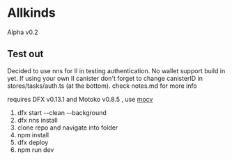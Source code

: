 # Allkinds

Alpha v0.2

## Test out

Decided to use nns for II in testing authentication. No wallet support build in yet.
If using your own II canister don't forget to change canisterID in stores/tasks/auth.ts (at the bottom).
check notes.md for more info

requires DFX v0.13.1 and Motoko v0.8.5 , use [mocv](https://forum.dfinity.org/t/moc-version-management/19011)

1. dfx start --clean --background
2. dfx nns install
3. clone repo and navigate into folder
4. npm install
5. dfx deploy
6. npm run dev

